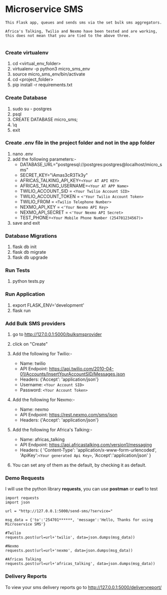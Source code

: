 # Microservice SMS 

```
This Flask app, queues and sends sms via the set bulk sms aggregators.

Africa's Talking, Twilio and Nexmo have been tested and are working,
this does not mean that you are tied to the above three.


```

### Create virtualenv
1. cd <virtual_env_folder>
2. virtualenv -p python3 micro_sms_env
3. source micro_sms_env/bin/activate
4. cd <project_folder>
5. pip install -r requirements.txt

### Create Database
1. sudo su - postgres
2. psql
3. CREATE DATABASE micro_sms;
4. \q
5. exit

### Create .env file in the project folder and not in the app folder
1. nano .env
2. add the following parameters:-
    - DATABASE_URL="postgresql://postgres:postgres@localhost/micro_sms"
    - SECRET_KEY="iAmas3cR3Tk3y"
    - AFRICAS_TALKING_API_KEY=`<Your AT API KEY>`
    - AFRICAS_TALKING_USERNAME=`<Your AT APP Name>`
    - TWILIO_ACCOUNT_SID = `<Your Twilio Account SID>`
    - TWILIO_ACCOUNT_TOKEN = `<'Your Twilio Account Token>`
    - TWILIO_FROM = `<Twilio Telephone Number>`
    - NEXMO_API_KEY = `<'Your Nexmo API Key>`
    - NEXMO_API_SECRET = `<'Your Nexmo API Secret>`
    - TEST_PHONE=`<Your Mobile Phone Number (254701234567)>`
3. save and exit

### Database Migrations
1. flask db init
2. flask db migrate
3. flask db upgrade

### Run Tests
1. python tests.py

### Run Application
1. export FLASK_ENV='development'
2. flask run

### Add Bulk SMS providers
1. go to http://127.0.0.1:5000/bulksmsprovider
2. click on "Create"
3. Add the following for Twilio:-
    - Name: twilio
    - API Endpoint: https://api.twilio.com/2010-04-01/Accounts/InsertYourAccountSID/Messages.json
    - Headers: {'Accept': 'application/json'}
    - Username: `<Your Account SID>`
    - Password: `<Your Account Token>`

4. Add the following for Nexmo:-
    - Name: nexmo
    - API Endpoint: https://rest.nexmo.com/sms/json
    - Headers: {'Accept': 'application/json'}

5. Add the following for Africa's Talking:-
    - Name: africas_talking
    - API Endpoint: https://api.africastalking.com/version1/messaging
    - Headers: {
                'Content-Type': 'application/x-www-form-urlencoded',
                'ApiKey':`<Your generated Api Key>`,
                'Accept':'application/json'
                }

6. You can set any of them as the default, by checking it as default.

### Demo Requests

I will use the python library **requests**, you can use **postman** or **curl** to test

```
import requests
import json

url = "http://127.0.0.1:5000/send-sms/?service="

msg_data = {'to':'254701******, 'message':'Hello, Thanks for using Microservice SMS'}

#Twilio
requests.post(url=url+'twilio', data=json.dumps(msg_data))

#Nexmo
requests.post(url=url+'nexmo', data=json.dumps(msg_data))

#Africas Talking
requests.post(url=url+'africas_talking', data=json.dumps(msg_data))

```

### Delivery Reports
To view your sms delivery reports go to http://127.0.0.1:5000/deliveryreport/

